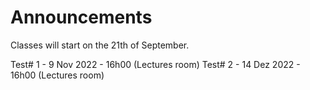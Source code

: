 # Announcements

Classes will start on the 21th of September.

Test# 1 - 9 Nov 2022 - 16h00 (Lectures room)
Test# 2 - 14 Dez 2022 - 16h00 (Lectures room)
